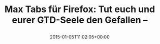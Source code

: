---
retweeted: false
source: <a href="http://twitter.com" rel="nofollow">Twitter Web Client</a>
entities:
  hashtags: []
  symbols: []
  user_mentions: []
  urls:
  - url: https://t.co/s3fg3e0kk1
    expanded_url: https://addons.mozilla.org/en-US/firefox/addon/max-tabs/
    display_url: addons.mozilla.org/en-US/firefox/…
    indices:
    - '66'
    - '89'
display_text_range:
- '0'
- '89'
favorite_count: '1'
id_str: '552057441945681920'
truncated: false
retweet_count: '0'
id: '552057441945681920'
possibly_sensitive: false
created_at: Mon Jan 05 11:02:05 +0000 2015
favorited: false
full_text: 'Max Tabs für Firefox: Tut euch und eurer GTD-Seele den Gefallen –'
lang: de
quote_url: https://addons.mozilla.org/en-US/firefox/addon/max-tabs/
tags:
- pesos/twitter
date: '2015-01-05T11:02:05+00:00'
src: https://twitter.com/bascht/status/552057441945681920
original_url: https://twitter.com/bascht/status/552057441945681920
type: twitter_tweet
text: 'Max Tabs für Firefox: Tut euch und eurer GTD-Seele den Gefallen –'
title: 'Max Tabs für Firefox: Tut euch und eurer GTD-Seele den Gefallen –

  '

---